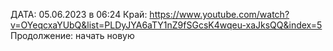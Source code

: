 ДАТА: 05.06.2023 в 06:24
Край: https://www.youtube.com/watch?v=OYeqcxaYUbQ&list=PLDyJYA6aTY1nZ9fSGcsK4wqeu-xaJksQQ&index=5
Продолжение: начать новую